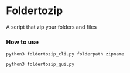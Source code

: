 # Foldertozip 
A script that zip your folders and files
### How to use
`python3 foldertozip_cli.py folderpath zipname`

`python3 foldertozip_gui.py`
